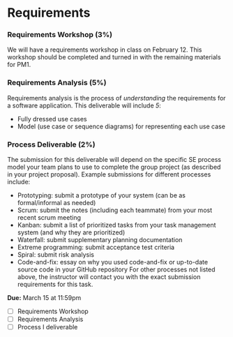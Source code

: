 # Requirements

### Requirements Workshop (3%)

We will have a requirements workshop in class on February 12. This workshop should be completed and turned in with the remaining materials for PM1.

### Requirements Analysis (5%)

Requirements analysis is the process of _understanding_ the requirements for a software application. This deliverable will include _5_:
* Fully dressed use cases
* Model (use case or sequence diagrams) for representing each use case

### Process Deliverable (2%)

The submission for this deliverable will depend on the specific SE process model your team plans to use to complete the group project (as described in your project proposal). Example submissions for different processes include:
* Prototyping: submit a prototype of your system (can be as formal/informal as needed)
* Scrum: submit the notes (including each teammate) from your most recent scrum meeting
* Kanban: submit a list of prioritized tasks from your task management system (and why they are prioritized)
* Waterfall: submit supplementary planning documentation
* Extreme programming: submit acceptance test criteria
* Spiral: submit risk analysis
* Code-and-fix: essay on why you used code-and-fix or up-to-date source code in your GitHub repository
For other processes not listed above, the instructor will contact you with the exact submission requirements for this task.


 **Due:** March 15 at 11:59pm
- [ ] Requirements Workshop
- [ ] Requirements Analysis
- [ ] Process I deliverable
